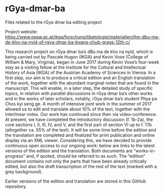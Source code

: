 # rGya-dmar-ba

Files related to the rGya dmar ba editing project

Project website: https://www.oeaw.ac.at/ikga/forschung/tibetologie/materialien/the-dbu-ma-de-kho-na-nyid-of-rgya-dmar-ba-byang-chub-grags-12th-c/

This research project on rGya dmar ba’s dBu ma de kho na nyid, which is being carried out by Pascale Hugon (IKGA) and Kevin Vose (College of William & Mary, Virginia), began in June 2017 during Kevin Vose’s four-week stay as a visiting fellow at the Institute for the Cultural and Intellectual History of Asia (IKGA) of the Austrian Academy of Sciences in Vienna. In a first step, our aim is to produce a critical edition and an English translation of the work, together with the abundant marginal notes that are found in the manuscript. This will enable, in a later step, the detailed study of specific topics, in relation with parallel discussions in rGya dmar ba’s other works and in the works of later scholars, notably, rGya dmar ba’s student Phya pa Chos kyi seng ge. A month of intensive joint work in the summer of 2017 allowed us to edit and translate about 10% of the text, together with the interlinear notes. Our work has continued since then via video-conference. At present, we have completed the introductory discussion (f. 1b-2a), the core sections I, II, III, IV, and V, and the first part of section VI up to f. 17b (altogether ca. 55% of the text). It will be some time before the edition and the translation are completed and finalized for print publication and online display via an XML viewer. Considering this, we have decided to provide continuous open access to our ongoing work: below are links to the latest versions of the edition and the translation. Both documents are “works-in-progress” and, if quoted, should be referred to as such. The “edition” document contains not only the parts that have been already critically edited, but also the draft transcription of the rest of the text (marked with a grey background).

Earlier versions of the edition and translation are stored in this GitHub repository.
